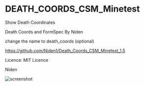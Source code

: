 # DEATH_COORDS_CSM_Minetest
Show Death Coordinates

Death Coords and FormSpec By Niden

change the name to death_coords (optional)

https://github.com/Niden1/Death_Coords_CSM_Minetest_1.5

Licence: MIT Licence

Niden

![screenshot]()
